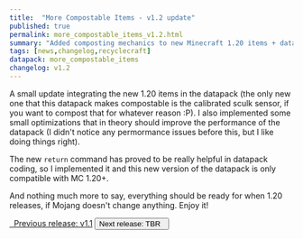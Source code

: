 ```yaml
---
title:  "More Compostable Items - v1.2 update"
published: true
permalink: more_compostable_items_v1.2.html
summary: "Added composting mechanics to new Minecraft 1.20 items + datapack optimization"
tags: [news,changelog,recyclecraft]
datapack: more_compostable_items
changelog: v1.2
---
```


A small update integrating the new 1.20 items in the datapack (the only new one that this datapack makes compostable is the calibrated sculk sensor, if you want to compost that for whatever reason :P). I also implemented some small optimizations that in theory should improve the performance of the datapack (I didn't notice any permormance issues before this, but I like doing things right).

The new `return` command has proved to be really helpful in datapack coding, so I implemented it and this new version of the datapack is only compatible with MC 1.20+.

And nothing much more to say, everything should be ready for when 1.20 releases, if Mojang doesn't change anything. Enjoy it!

<div class="btn-group">
    <a href="more_compostable_items_v1.1.html" role="button" class="btn btn-primary"><i class="fa fa-caret-left"></i>&nbsp; Previous release: v1.1</a>
    <button role="button" class="btn btn-default disabled">Next release: TBR &nbsp;<i class="fa fa-caret-right"></i> </button>
</div>